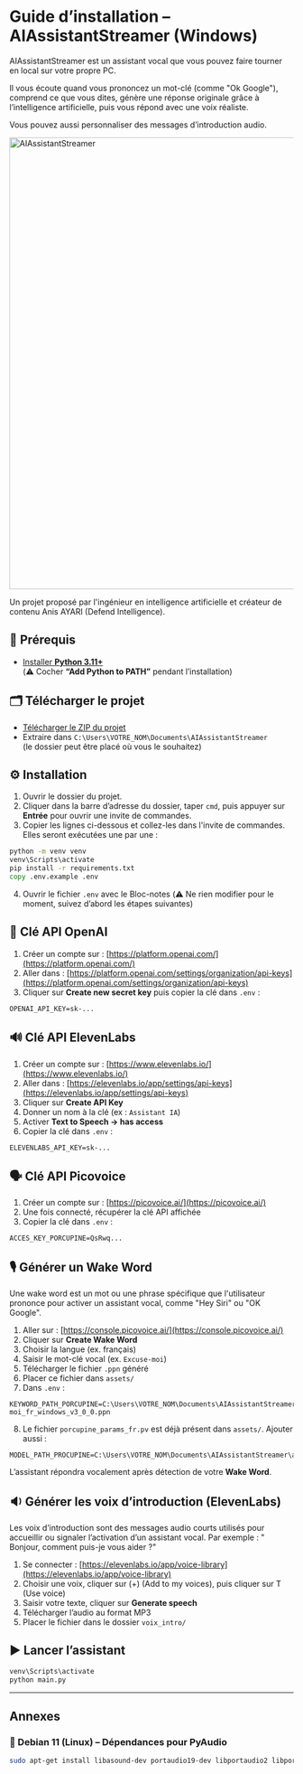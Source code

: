 # Guide d’installation – AIAssistantStreamer (Windows)

AIAssistantStreamer est un assistant vocal que vous pouvez faire tourner en local sur votre propre PC. 

Il vous écoute quand vous prononcez un mot-clé (comme "Ok Google"), comprend ce que vous dites, génère une réponse originale grâce à l’intelligence artificielle, puis vous répond avec une voix réaliste. 

Vous pouvez aussi personnaliser des messages d’introduction audio.

<img src="https://raw.githubusercontent.com/anisayari/AIAssitantStreamer/main/assets/topic.png" alt="AIAssistantStreamer" width="800"/>

Un projet proposé par l'ingénieur en intelligence artificielle et créateur de contenu Anis AYARI (Defend Intelligence).

## 🧩 Prérequis

- [Installer **Python 3.11+**](https://www.python.org/ftp/python/3.11.9/python-3.11.9-amd64.exe)  
  (⚠️ Cocher **“Add Python to PATH”** pendant l’installation)

## 🗂️ Télécharger le projet

- [Télécharger le ZIP du projet](https://github.com/anisayari/AIAssistantStreamer/archive/refs/heads/main.zip)
- Extraire dans `C:\Users\VOTRE_NOM\Documents\AIAssistantStreamer`  
  (le dossier peut être placé où vous le souhaitez)

## ⚙️ Installation

1. Ouvrir le dossier du projet.
2. Cliquer dans la barre d’adresse du dossier, taper `cmd`, puis appuyer sur **Entrée** pour ouvrir une invite de commandes.
3. Copier les lignes ci-dessous et collez-les dans l'invite de commandes. Elles seront exécutées une par une :

```bat
python -m venv venv
venv\Scripts\activate
pip install -r requirements.txt
copy .env.example .env
```

4. Ouvrir le fichier `.env` avec le Bloc-notes
   (⚠️ Ne rien modifier pour le moment, suivez d’abord les étapes suivantes)

## 🔑 Clé API OpenAI

1. Créer un compte sur : [https://platform.openai.com/](https://platform.openai.com/)
2. Aller dans : [https://platform.openai.com/settings/organization/api-keys](https://platform.openai.com/settings/organization/api-keys)
3. Cliquer sur **Create new secret key** puis copier la clé dans `.env` :

```env
OPENAI_API_KEY=sk-...
```

## 🔊 Clé API ElevenLabs

1. Créer un compte sur : [https://www.elevenlabs.io/](https://www.elevenlabs.io/)
2. Aller dans : [https://elevenlabs.io/app/settings/api-keys](https://elevenlabs.io/app/settings/api-keys)
3. Cliquer sur **Create API Key**
4. Donner un nom à la clé (ex : `Assistant IA`)
5. Activer **Text to Speech → has access**
6. Copier la clé dans `.env` :

```env
ELEVENLABS_API_KEY=sk-...
```

## 🗣️ Clé API Picovoice

1. Créer un compte sur : [https://picovoice.ai/](https://picovoice.ai/)
2. Une fois connecté, récupérer la clé API affichée
3. Copier la clé dans `.env` :

```env
ACCES_KEY_PORCUPINE=QsRwq...
```

## 🎙️ Générer un Wake Word

Une wake word est un mot ou une phrase spécifique que l'utilisateur prononce pour activer un assistant vocal, comme "Hey Siri" ou "OK Google".

1. Aller sur : [https://console.picovoice.ai/](https://console.picovoice.ai/)
2. Cliquer sur **Create Wake Word**
3. Choisir la langue (ex. français)
4. Saisir le mot-clé vocal (ex. `Excuse-moi`)
5. Télécharger le fichier `.ppn` généré
6. Placer ce fichier dans `assets/`
7. Dans `.env` :

```env
KEYWORD_PATH_PORCUPINE=C:\Users\VOTRE_NOM\Documents\AIAssistantStreamer\assets\Excuse-moi_fr_windows_v3_0_0.ppn
```

8. Le fichier `porcupine_params_fr.pv` est déjà présent dans `assets/`. Ajouter aussi :

```env
MODEL_PATH_PROCUPINE=C:\Users\VOTRE_NOM\Documents\AIAssistantStreamer\assets\porcupine_params_fr.pv
```

L’assistant répondra vocalement après détection de votre **Wake Word**.

## 🔉 Générer les voix d’introduction (ElevenLabs)
Les voix d’introduction sont des messages audio courts utilisés pour accueillir ou signaler l’activation d’un assistant vocal. 
Par exemple : " Bonjour, comment puis-je vous aider ?" 


1. Se connecter : [https://elevenlabs.io/app/voice-library](https://elevenlabs.io/app/voice-library)
2. Choisir une voix, cliquer sur (+) (Add to my voices), puis cliquer sur T (Use voice)
3. Saisir votre texte, cliquer sur  **Generate speech**
4. Télécharger l’audio au format MP3
5. Placer le fichier dans le dossier `voix_intro/`

## ▶️ Lancer l’assistant

```bat
venv\Scripts\activate
python main.py
```
--- 
## Annexes

### 🐧 Debian 11 (Linux) – Dépendances pour PyAudio

```bash
sudo apt-get install libasound-dev portaudio19-dev libportaudio2 libportaudiocpp0
```